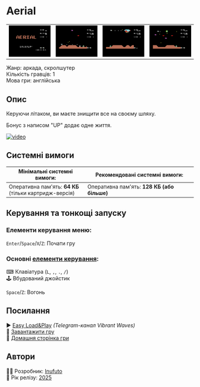 # Aerial

| | | | |
| --- | --- | --- | --- |
|![screen1](screenshots/scrn_aerial_01.png)|![screen2](screenshots/scrn_aerial_02.png)|![screen3](screenshots/scrn_aerial_03.png)|![screen4](screenshots/scrn_aerial_04.png)|

Жанр: аркада, скролшутер  
Кількість гравців: 1  
Мова гри: англійська  

## Опис

Керуючи літаком, ви маєте знищити все на своєму шляху.  

Бонус з написом "UP" додає одне життя.

[![video](https://img.youtube.com/vi/51xiEkxXPdc/0.jpg)](https://www.youtube.com/watch?v=51xiEkxXPdc)

## Системні вимоги

|Мінімальні системні вимоги:|Рекомендовані системні вимоги:|
|---------------------------|------------------------------|
|Оперативна пам'ять: **64 КБ**<br>(тільки картридж-версія)|Оперативна пам'ять: **128 КБ (або більше)**|  

## Керування та тонкощі запуску
### Елементи керування меню:

`Enter`/`Space`/`X`/`Z`: Почати гру  

### Основні [елементи керування](../controllers.md):
⌨ Клавіатура (`L`, `,`, `.`, `/`)  
🕹 Вбудований джойстик  

`Space`/`Z`: Вогонь

## Посилання

▶ [Easy Load&Play](https://t.me/EP128k_Load_n_Play/777) *(Telegram-канал Vibrant Waves)*  
💾 [Завантажити гру]()  
🏡 [Домашня сторінка гри](http://inufuto.web.fc2.com/8bit/aerial/#ep64)

## Автори
👨‍💻 Розробник: [Inufuto](../../community/inufuto.md)  
📅 Рік релізу: [2025](../release_years/2025.md)  